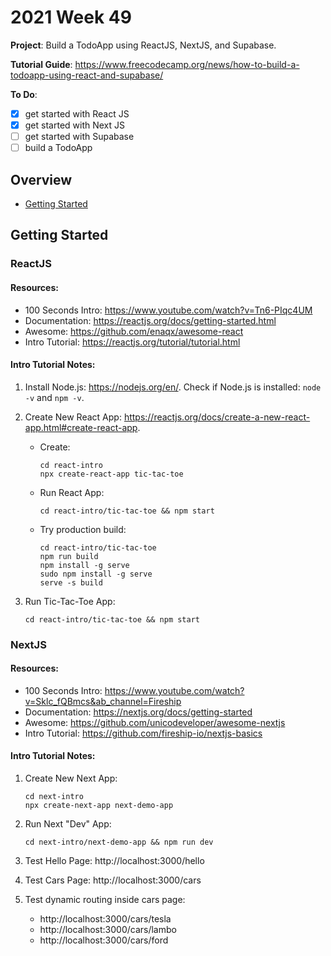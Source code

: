 # 2021 Week 49

**Project**: Build a TodoApp using ReactJS, NextJS, and Supabase.

**Tutorial Guide**: https://www.freecodecamp.org/news/how-to-build-a-todoapp-using-react-and-supabase/

**To Do**:
- [x] get started with React JS
- [x] get started with Next JS
- [ ] get started with Supabase
- [ ] build a TodoApp

## Overview

- [Getting Started](#getting-started)

## Getting Started

### ReactJS

#### Resources:
- 100 Seconds Intro: https://www.youtube.com/watch?v=Tn6-PIqc4UM
- Documentation: https://reactjs.org/docs/getting-started.html
- Awesome: https://github.com/enaqx/awesome-react
- Intro Tutorial: https://reactjs.org/tutorial/tutorial.html

#### Intro Tutorial Notes:

1.  Install Node.js: https://nodejs.org/en/. Check if Node.js is installed: `node -v` and `npm -v`.

2.  Create New React App: https://reactjs.org/docs/create-a-new-react-app.html#create-react-app.
    -   Create:
        ```
        cd react-intro
        npx create-react-app tic-tac-toe
        ```
    -   Run React App: 
        ```
        cd react-intro/tic-tac-toe && npm start
        ```
    -   Try production build: 
        ```
        cd react-intro/tic-tac-toe
        npm run build
        npm install -g serve
        sudo npm install -g serve
        serve -s build
        ```

3.  Run Tic-Tac-Toe App:
    ```
    cd react-intro/tic-tac-toe && npm start
    ```

### NextJS

#### Resources:
- 100 Seconds Intro: https://www.youtube.com/watch?v=Sklc_fQBmcs&ab_channel=Fireship
- Documentation: https://nextjs.org/docs/getting-started
- Awesome: https://github.com/unicodeveloper/awesome-nextjs
- Intro Tutorial: https://github.com/fireship-io/nextjs-basics

#### Intro Tutorial Notes:

1.  Create New Next App:
    ```
    cd next-intro
    npx create-next-app next-demo-app
    ```

2.  Run Next "Dev" App:
    ```
    cd next-intro/next-demo-app && npm run dev
    ```

3.  Test Hello Page: http://localhost:3000/hello

4.  Test Cars Page: http://localhost:3000/cars

5.  Test dynamic routing inside cars page: 
    - http://localhost:3000/cars/tesla
    - http://localhost:3000/cars/lambo
    - http://localhost:3000/cars/ford
